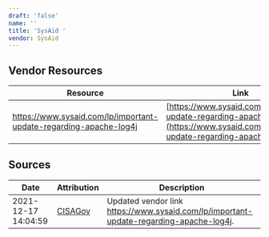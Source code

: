 ```yaml
---
draft: 'false'
name: ''
title: 'SysAid '
vendor: SysAid
---
```


## Vendor Resources
| Resource | Link |
| --- | --- |
| https://www.sysaid.com/lp/important-update-regarding-apache-log4j | [https://www.sysaid.com/lp/important-update-regarding-apache-log4j](https://www.sysaid.com/lp/important-update-regarding-apache-log4j) |



## Sources
| Date | Attribution | Description |
| --- | --- | --- |
| 2021-12-17 14:04:59 | [CISAGov](https://raw.githubusercontent.com/cisagov/log4j-affected-db/develop/README.md) | Updated vendor link https://www.sysaid.com/lp/important-update-regarding-apache-log4j.  |
